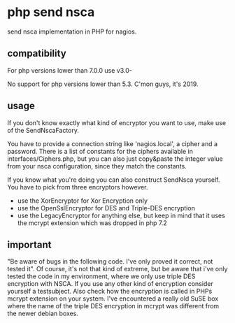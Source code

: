 php send nsca
=============

send nsca implementation in PHP for nagios.

compatibility
-------------
For php versions lower than 7.0.0 use v3.0-

No support for php versions lower than 5.3. C'mon guys, it's 2019.


usage
-----

If you don't know exactly what kind of encryptor you want to use, make use of the SendNscaFactory.

You have to provide a connection string like 'nagios.local', a cipher and a password. There is a list of constants for the ciphers available in interfaces/Ciphers.php, but you can 
also just copy&paste the integer value from your nsca configuration, since they match the constants. 

If you know what you're doing you can also construct SendNsca yourself. You have to pick from three encryptors however. 
- use the XorEncryptor for Xor Encryption only
- use the OpenSslEncryptor for DES and Triple-DES encryption
- use the LegacyEncryptor for anything else, but keep in mind that it uses the mcrypt extension which was dropped in php 7.2


important
---------

"Be aware of bugs in the following code. I've only proved it correct, not tested it". Of course, it's not that kind of extreme, but be aware that i've only tested the code in my environment, where we only use triple DES encryption with NSCA. If you use any other kind of encryption consider yourself a testsubject. Also check how the encryption is called in PHPs mcrypt extension on your system. I've encountered a really old SuSE box where the name of the triple DES encryption in mcrypt was different from the newer debian boxes.

